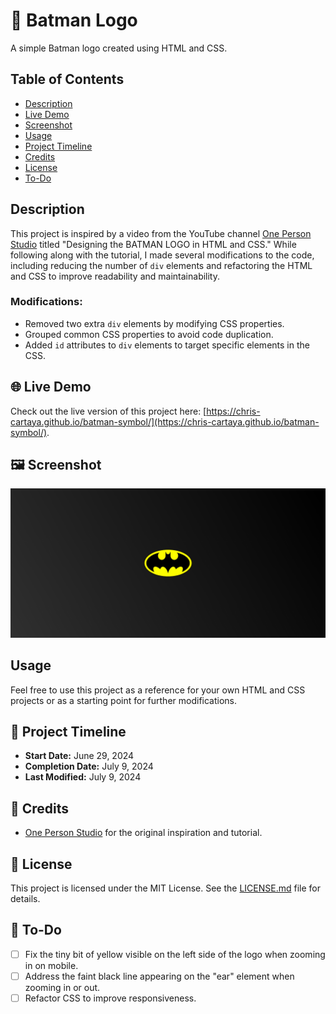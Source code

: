 # 🦇 Batman Logo

A simple Batman logo created using HTML and CSS.

## Table of Contents
- [Description](#description)
- [Live Demo](#live_demo)
- [Screenshot](#screenshot)
- [Usage](#usage)
- [Project Timeline](#project-timeline)
- [Credits](#credits)
- [License](#license)
- [To-Do](#to-do)

## Description

This project is inspired by a video from the YouTube channel [One Person Studio](https://www.youtube.com/watch?v=iruECu19Nx4) titled "Designing the BATMAN LOGO in HTML and CSS." While following along with the tutorial, I made several modifications to the code, including reducing the number of `div` elements and refactoring the HTML and CSS to improve readability and maintainability.

### Modifications:
- Removed two extra `div` elements by modifying CSS properties.
- Grouped common CSS properties to avoid code duplication.
- Added `id` attributes to `div` elements to target specific elements in the CSS.

## 🌐 Live Demo

Check out the live version of this project here: [https://chris-cartaya.github.io/batman-symbol/](https://chris-cartaya.github.io/batman-symbol/).

## 🖼️ Screenshot

![Batman Logo](images/batman-symbol-screenshot-from-website.jpg)

## Usage

Feel free to use this project as a reference for your own HTML and CSS projects or as a starting point for further modifications.

## 📅 Project Timeline

- **Start Date:** June 29, 2024
- **Completion Date:** July 9, 2024
- **Last Modified:** July 9, 2024

## 🎨 Credits

- [One Person Studio](https://www.youtube.com/@OnePersonStudioo) for the original inspiration and tutorial.

## 📄 License

This project is licensed under the MIT License. See the [LICENSE.md](./LICENSE.md) file for details.

## 📝 To-Do

- [ ] Fix the tiny bit of yellow visible on the left side of the logo when zooming in on mobile.
- [ ] Address the faint black line appearing on the "ear" element when zooming in or out.
- [ ] Refactor CSS to improve responsiveness.